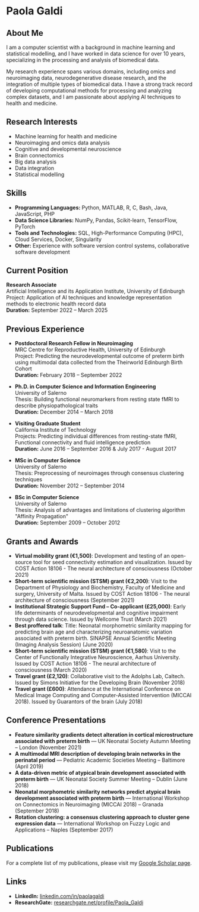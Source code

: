 # Paola Galdi

## About Me

I am a computer scientist with a background in machine learning and statistical modelling, and I have worked in data science for over 10 years, specializing in the processing and analysis of biomedical data.

My research experience spans various domains, including omics and neuroimaging data, neurodegenerative disease research, and the integration of multiple types of biomedical data. I have a strong track record of developing computational methods for processing and analyzing complex datasets, and I am passionate about applying AI techniques to health and medicine.

## Research Interests

- Machine learning for health and medicine
- Neuroimaging and omics data analysis
- Cognitive and developmental neuroscience
- Brain connectomics
- Big data analysis
- Data integration
- Statistical modelling

## Skills

- **Programming Languages:** Python, MATLAB, R, C, Bash, Java, JavaScript, PHP
- **Data Science Libraries:** NumPy, Pandas, Scikit-learn, TensorFlow, PyTorch
- **Tools and Technologies:** SQL, High-Performance Computing (HPC), Cloud Services, Docker, Singularity
- **Other:** Experience with software version control systems, collaborative software development

## Current Position

**Research Associate**  
Artificial Intelligence and its Application Institute, University of Edinburgh  
Project: Application of AI techniques and knowledge representation methods to electronic health record data  
**Duration:** September 2022 – March 2025

## Previous Experience

- **Postdoctoral Research Fellow in Neuroimaging**  
  MRC Centre for Reproductive Health, University of Edinburgh  
  Project: Predicting the neurodevelopmental outcome of preterm birth using multimodal data collected from the Theirworld Edinburgh Birth Cohort  
  **Duration:** February 2018 – September 2022

- **Ph.D. in Computer Science and Information Engineering**  
  University of Salerno  
  Thesis: Building functional neuromarkers from resting state fMRI to describe physiopathological traits  
  **Duration:** December 2014 – March 2018

- **Visiting Graduate Student**  
  California Institute of Technology  
  Projects: Predicting individual differences from resting-state fMRI, Functional connectivity and fluid intelligence prediction  
  **Duration:** June 2016 – September 2016 & July 2017 - August 2017

- **MSc in Computer Science**  
  University of Salerno  
  Thesis: Preprocessing of neuroimages through consensus clustering techniques  
  **Duration:** November 2012 – September 2014

- **BSc in Computer Science**  
  University of Salerno  
  Thesis: Analysis of advantages and limitations of clustering algorithm "Affinity Propagation"  
  **Duration:** September 2009 – October 2012

## Grants and Awards

- **Virtual mobility grant (€1,500)**: Development and testing of an open-source tool for seed connectivity estimation and visualization. Issued by COST Action 18106 - The neural architecture of consciousness (October 2021)
- **Short-term scientific mission (STSM) grant (€2,200)**: Visit to the Department of Physiology and Biochemistry, Faculty of Medicine and surgery, University of Malta. Issued by COST Action 18106 - The neural architecture of consciousness (September 2021)
- **Institutional Strategic Support Fund – Co-applicant (£25,000)**: Early life determinants of neurodevelopmental and cognitive impairment through data science. Issued by Wellcome Trust (March 2021)
- **Best proffered talk**: Title: Neonatal morphometric similarity mapping for predicting brain age and characterizing neuroanatomic variation associated with preterm birth. SINAPSE Annual Scientific Meeting (Imaging Analysis Session) (June 2020)
- **Short-term scientific mission (STSM) grant (€1,580)**: Visit to the Center of Functionally Integrative Neuroscience, Aarhus University. Issued by COST Action 18106 - The neural architecture of consciousness (March 2020)
- **Travel grant (£2,120)**: Collaborative visit to the Adolphs Lab, Caltech. Issued by Simons Initiative for the Developing Brain (November 2018)
- **Travel grant (£600)**: Attendance at the International Conference on Medical Image Computing and Computer-Assisted Intervention (MICCAI 2018). Issued by Guarantors of the brain (July 2018)

## Conference Presentations

- **Feature similarity gradients detect alteration in cortical microstructure associated with preterm birth** — UK Neonatal Society Autumn Meeting – London (November 2021)
- **A multimodal MRI description of developing brain networks in the perinatal period** — Pediatric Academic Societies Meeting – Baltimore (April 2019)
- **A data-driven metric of atypical brain development associated with preterm birth** — UK Neonatal Society Summer Meeting – Dublin (June 2018)
- **Neonatal morphometric similarity networks predict atypical brain development associated with preterm birth** — International Workshop on Connectomics in Neuroimaging (MICCAI 2018) – Granada (September 2018)
- **Rotation clustering: a consensus clustering approach to cluster gene expression data** — International Workshop on Fuzzy Logic and Applications – Naples (September 2017)

## Publications

For a complete list of my publications, please visit my [Google Scholar page](https://scholar.google.it/citations?user=x7-0b1AAAAAJ&hl=en&oi=ao).

## Links

- **LinkedIn:** [linkedin.com/in/paolagaldi](https://www.linkedin.com/in/paolagaldi)
- **ResearchGate:** [researchgate.net/profile/Paola_Galdi](https://www.researchgate.net/profile/Paola_Galdi)
